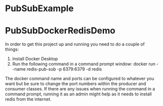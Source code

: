 # PubSubExample

# PubSubDockerRedisDemo
In order to get this project up and running you need to do a couple of things:
  1. Install Docker Desktop
  2. Run the following command in a command prompt window: docker run --name redis-pub-sub -p 6379:6379 -d redis

The docker command name and ports can be configured to whatever you want but be sure to change the port numbers within the producer and consumer classes.
If there are any issues when running the command in a command prompt, running it as an admin might help as it needs to install redis from the internet.
